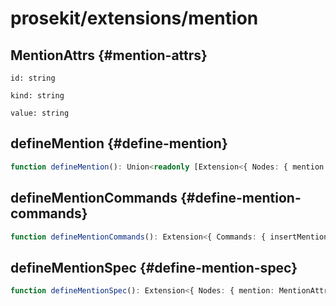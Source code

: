# prosekit/extensions/mention

## MentionAttrs {#mention-attrs}

<dl>

<dt>

`id: string`

</dt>

<dd>

</dd>

<dt>

`kind: string`

</dt>

<dd>

</dd>

<dt>

`value: string`

</dt>

<dd>

</dd>

</dl>

## defineMention {#define-mention}

```ts
function defineMention(): Union<readonly [Extension<{ Nodes: { mention: MentionAttrs } }>, Extension<{ Commands: { insertMention: [attrs: MentionAttrs] } }>]>
```

## defineMentionCommands {#define-mention-commands}

```ts
function defineMentionCommands(): Extension<{ Commands: { insertMention: [attrs: MentionAttrs] } }>
```

## defineMentionSpec {#define-mention-spec}

```ts
function defineMentionSpec(): Extension<{ Nodes: { mention: MentionAttrs } }>
```
